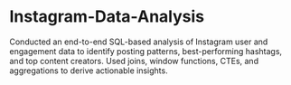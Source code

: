 # Instagram-Data-Analysis
Conducted an end-to-end SQL-based analysis of Instagram user and engagement data to identify posting patterns, best-performing hashtags, and top content creators. Used joins, window functions, CTEs, and aggregations to derive actionable insights.
